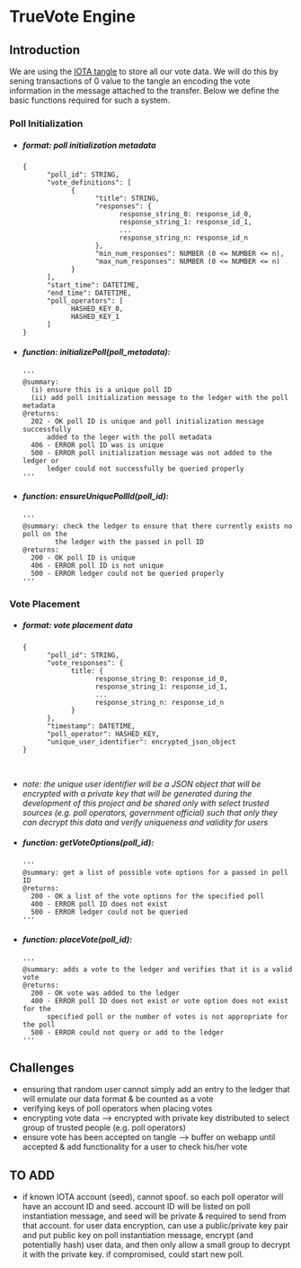 # TrueVote Engine

## Introduction

We are using the [IOTA tangle](https://iota.org/) to store all our vote data. We will do this by sening transactions of 0 value to the tangle an encoding the vote information in the message attached to the transfer. Below we define the basic functions required for such a system.

### Poll Initialization

* ##### format: poll initialization metadata

      {
            "poll_id": STRING,
            "vote_definitions": [
                  {
                        "title": STRING,
                        "responses": {
                              response_string_0: response_id_0,
                              response_string_1: response_id_1,
                              ...
                              response_string_n: response_id_n
                        },
                        "min_num_responses": NUMBER (0 <= NUMBER <= n),
                        "max_num_responses": NUMBER (0 <= NUMBER <= n)
                  }
            ],
            "start_time": DATETIME,
            "end_time": DATETIME,
            "poll_operators": [
                  HASHED_KEY_0,
                  HASHED_KEY_1
            ]
      }

* ##### function: initializePoll(poll_metadata):
      '''
      @summary:
        (i) ensure this is a unique poll ID
        (ii) add poll initialization message to the ledger with the poll metadata
      @returns:
        202 - OK poll ID is unique and poll initialization message successfully
            added to the leger with the poll metadata
        406 - ERROR poll ID was is unique
        500 - ERROR poll initialization message was not added to the ledger or
            ledger could not successfully be queried properly
      '''

* ##### function: ensureUniquePollId(poll_id):
      '''
      @summary: check the ledger to ensure that there currently exists no poll on the
              the ledger with the passed in poll ID
      @returns: 
        200 - OK poll ID is unique
        406 - ERROR poll ID is not unique
        500 - ERROR ledger could not be queried properly
      '''

### Vote Placement

* ##### format: vote placement data

      {
            "poll_id": STRING,
            "vote_responses": {
                  title: {
                        response_string_0: response_id_0,
                        response_string_1: response_id_1,
                        ...
                        response_string_n: response_id_n
                  }
            },
            "timestamp": DATETIME,
            "poll_operator": HASHED_KEY,
            "unique_user_identifier": encrypted_json_object
      }
      
* _note: the unique user identifier will be a JSON object that will be encrypted with a private key that will be generated during the development of this project and be shared only with select trusted sources (e.g. poll operators, government official) such that only they can decrypt this data and verify uniqueness and validity for users_

* ##### function: getVoteOptions(poll_id):
      '''
      @summary: get a list of possible vote options for a passed in poll ID
      @returns:
        200 - OK a list of the vote options for the specified poll
        400 - ERROR poll ID does not exist
        500 - ERROR ledger could not be queried
      '''

* ##### function: placeVote(poll_id):
      '''
      @summary: adds a vote to the ledger and verifies that it is a valid vote
      @returns:
        200 - OK vote was added to the ledger
        400 - ERROR poll ID does not exist or vote option does not exist for the 
            specified poll or the number of votes is not appropriate for the poll
        500 - ERROR could not query or add to the ledger
      '''

## Challenges

- ensuring that random user cannot simply add an entry to the ledger that will emulate our data format & be counted as a vote
- verifying keys of poll operators when placing votes
- encrypting vote data --> encrypted with private key distributed to select group of trusted people (e.g. poll operators)
- ensure vote has been accepted on tangle --> buffer on webapp until accepted & add functionality for a user to check his/her vote




## TO ADD

- if known IOTA account (seed), cannot spoof. so each poll operator will have an account ID and seed. account ID will be listed on poll instantiation message, and seed will be private & required to send from that account. for user data encryption, can use a public/private key pair and put public key on poll instantiation message, encrypt (and potentially hash) user data, and then only allow a small group to decrypt it with the private key. if compromised, could start new poll.
